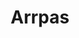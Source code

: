 ---
title: Arrpas
date: 
draft: false

# descripcion
description : Círculo con óvalo triple

materials: Plata 925

color: Plateado

dimensions: 2,5 cm

code: 01-03-0153

type: "Aros"

categories: []

price: $2.790,00

price_eftvo: $2.370,00

# Images
# first image will be shown in the product page
images:
  # - image: "images/path_to_image"
  # La ubicacion de las imagenes es imagenes/Aros/Aros.Microcubic/01-03-0153-arrpas
  - image: "./images/aros/microcubic/01-03-0153-circulo-con-ovalo-triple_a.jpeg"
  - image: "./images/aros/microcubic/01-03-0153-circulo-con-ovalo-triple_b.jpeg"
---
